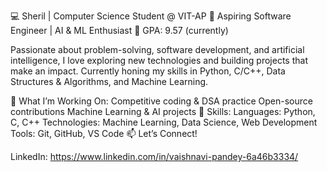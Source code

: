 💻 Sheril | Computer Science Student @ VIT-AP
🔹 Aspiring Software Engineer | AI & ML Enthusiast
🔹 GPA: 9.57 (currently)

Passionate about problem-solving, software development, and artificial intelligence, I love exploring new technologies and building projects that make an impact. Currently honing my skills in Python, C/C++, Data Structures & Algorithms, and Machine Learning.

🚀 What I’m Working On:
Competitive coding & DSA practice
Open-source contributions
Machine Learning & AI projects
📌 Skills:
Languages: Python, C, C++
Technologies: Machine Learning, Data Science, Web Development
Tools: Git, GitHub, VS Code
📫 Let’s Connect!

LinkedIn: https://www.linkedin.com/in/vaishnavi-pandey-6a46b3334/
